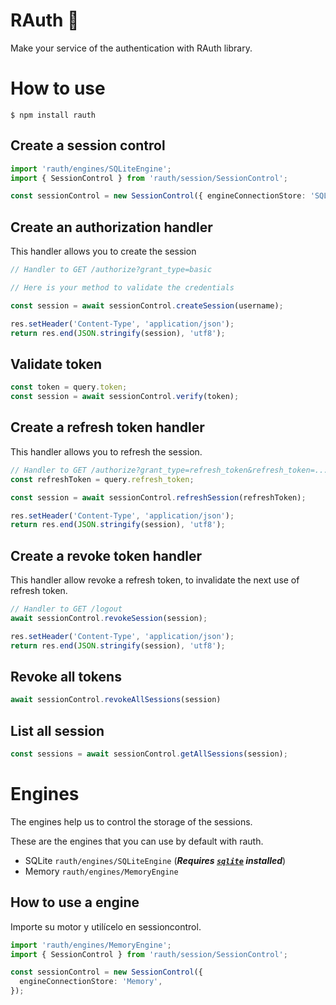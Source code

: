 # RAuth 🔏

Make your service of the authentication with RAuth library.

# How to use

```shell
$ npm install rauth
```

## Create a session control

```ts
import 'rauth/engines/SQLiteEngine';
import { SessionControl } from 'rauth/session/SessionControl';

const sessionControl = new SessionControl({ engineConnectionStore: 'SQLite' });
```

## Create an authorization handler

This handler allows you to create the session

```ts
// Handler to GET /authorize?grant_type=basic

// Here is your method to validate the credentials

const session = await sessionControl.createSession(username);

res.setHeader('Content-Type', 'application/json');
return res.end(JSON.stringify(session), 'utf8');
```

## Validate token

```ts
const token = query.token;
const session = await sessionControl.verify(token);
```

## Create a refresh token handler

This handler allows you to refresh the session.

```ts
// Handler to GET /authorize?grant_type=refresh_token&refresh_token=...
const refreshToken = query.refresh_token;

const session = await sessionControl.refreshSession(refreshToken);

res.setHeader('Content-Type', 'application/json');
return res.end(JSON.stringify(session), 'utf8');
```

## Create a revoke token handler

This handler allow revoke a refresh token, to invalidate the next use of refresh token.

```ts
// Handler to GET /logout
await sessionControl.revokeSession(session);

res.setHeader('Content-Type', 'application/json');
return res.end(JSON.stringify(session), 'utf8');
```

## Revoke all tokens

```ts
await sessionControl.revokeAllSessions(session)
```

## List all session

```ts
const sessions = await sessionControl.getAllSessions(session);
```

# Engines

The engines help us to control the storage of the sessions.

These are the engines that you can use by default with rauth.

- SQLite `rauth/engines/SQLiteEngine` (***Requires [`sqlite`](https://www.npmjs.com/package/sqlite) installed***)
- Memory `rauth/engines/MemoryEngine`

## How to use a engine

Importe su motor y utilícelo en sessioncontrol.

```ts
import 'rauth/engines/MemoryEngine';
import { SessionControl } from 'rauth/session/SessionControl';

const sessionControl = new SessionControl({
  engineConnectionStore: 'Memory',
});
```
